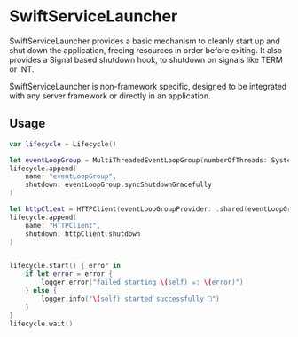 # SwiftServiceLauncher

SwiftServiceLauncher provides a basic mechanism to cleanly start up and shut down the application, freeing resources in order before exiting.
It also provides a Signal based shutdown hook, to shutdown on signals like TERM or INT.

SwiftServiceLauncher is non-framework specific, designed to be integrated with any server framework or directly in an application.

## Usage

```swift
var lifecycle = Lifecycle()

let eventLoopGroup = MultiThreadedEventLoopGroup(numberOfThreads: System.coreCount)
lifecycle.append(
    name: "eventLoopGroup",
    shutdown: eventLoopGroup.syncShutdownGracefully
)

let httpClient = HTTPClient(eventLoopGroupProvider: .shared(eventLoopGroup))
lifecycle.append(
    name: "HTTPClient",
    shutdown: httpClient.shutdown
)


lifecycle.start() { error in
    if let error = error {
        logger.error("failed starting \(self) ☠️: \(error)")
    } else {
        logger.info("\(self) started successfully 🚀")
    }
}
lifecycle.wait()
```
